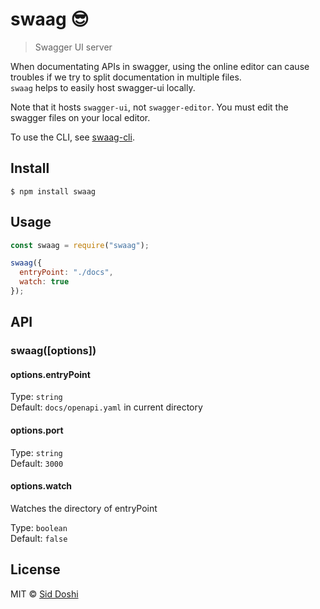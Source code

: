 # swaag 😎

> Swagger UI server

When documentating APIs in swagger, using the online editor can cause troubles if we try to split documentation in multiple files. <br>`swaag` helps to easily host swagger-ui locally.<br>

Note that it hosts `swagger-ui`, not `swagger-editor`. You must edit the swagger files on your local editor.

To use the CLI, see [swaag-cli](https://github.com/doshisid/swaag-cli).

## Install

```
$ npm install swaag
```

## Usage

```js
const swaag = require("swaag");

swaag({
  entryPoint: "./docs",
  watch: true
});
```

## API

### swaag([options])

#### options.entryPoint

Type: `string`<br>
Default: `docs/openapi.yaml` in current directory

#### options.port

Type: `string`<br>
Default: `3000`

#### options.watch

Watches the directory of entryPoint

Type: `boolean`<br>
Default: `false`

## License

MIT © [Sid Doshi](https://sid.sh)
